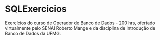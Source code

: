 # SQLExercicios
Exercícios do curso de Operador de Banco de Dados - 200 hrs, ofertado virtualmente pelo SENAI Roberto Mange e da disciplina de Introdução de Banco de Dados da UFMG.
